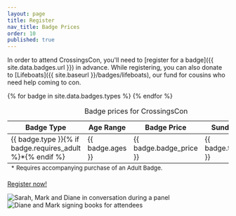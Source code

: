 ```yaml
---
layout: page
title: Register
nav_title: Badge Prices
order: 10
published: true
---
```


In order to attend CrossingsCon, you'll need to [register for a badge]({{ site.data.badges.url }}) in advance. While registering, you can also donate to [Lifeboats]({{ site.baseurl }}/badges/lifeboats), our fund for cousins who need help coming to con.

<!-- All convention badge types give you access to all the panels, activities, and games on Friday and Saturday. The only programming on Sunday is the optional Space for Life tour which requires an additional ticket &mdash; but trust us, it's worth it! -->

<table class="table">
  <caption class="sr-only">Badge prices for CrossingsCon</caption>
  <thead><tr>
    <th>Badge Type</th>
    <th>Age Range</th>
    <th>Badge Price</th>
    <th>Sunday Tour</th>
  </tr></thead>
  <tbody>
    {% for badge in site.data.badges.types %}
    <tr>
      <td>{{ badge.type }}{% if badge.requires_adult %}*{% endif %}</td>
      <td>{{ badge.ages }}</td>
      <td>{{ badge.badge_price }}</td>
      <td>{{ badge.tour_price }}</td>
    </tr>
    {% endfor %}
  </tbody>
  <tfoot>
    <tr>
      <td colspan="4"><small>* Requires accompanying purchase of an Adult Badge.</small></td>
    </tr>
  </tfoot>
</table>

<p class="text-center">
  <a class="btn btn-lg btn-badge" href="{{ site.data.badges.url }}" target="_blank">Register now!</a>
</p>

<div class="row d-none d-lg-flex py-3">
  <div class="col"><img src="{{ site.baseurl }}/images/2019new/panel2-crop.jpg" class="img-fluid" alt="Sarah, Mark and Diane in conversation during a panel"></div>
  <div class="col"><img src="{{ site.baseurl }}/images/2019new/signings-crop.jpg" class="img-fluid" alt="Diane and Mark signing books for attendees"></div>
</div>